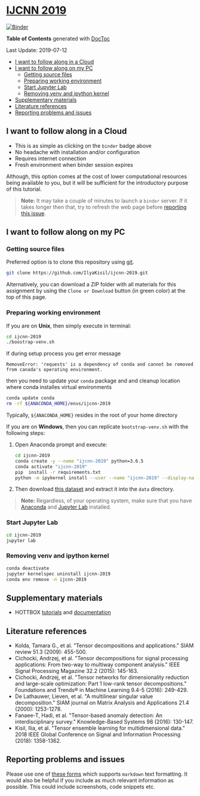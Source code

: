 # [IJCNN 2019](https://www.ijcnn.org/2019-tutorials/)

[![Binder](https://mybinder.org/badge_logo.svg)](https://mybinder.org/v2/gh/IlyaKisil/ijcnn-2019/master?urlpath=lab/tree/notebooks/0_Table_of_contents.ipynb)

<!-- START doctoc generated TOC please keep comment here to allow auto update -->
<!-- DON'T EDIT THIS SECTION, INSTEAD RE-RUN doctoc TO UPDATE -->

**Table of Contents** generated with [DocToc](https://github.com/thlorenz/doctoc)

Last Update: 2019-07-12

- [I want to follow along in a Cloud](#i-want-to-follow-along-in-a-cloud)
- [I want to follow along on my PC](#i-want-to-follow-along-on-my-pc)
  - [Getting source files](#getting-source-files)
  - [Preparing working environment](#preparing-working-environment)
  - [Start Jupyter Lab](#start-jupyter-lab)
  - [Removing venv and ipython kernel](#removing-venv-and-ipython-kernel)
- [Supplementary materials](#supplementary-materials)
- [Literature references](#literature-references)
- [Reporting problems and issues](#reporting-problems-and-issues)

<!-- END doctoc generated TOC please keep comment here to allow auto update -->


## I want to follow along in a Cloud

-   This is as simple as clicking on the `binder` badge above
-   No headache with installation and/or configuration
-   Requires internet connection
-   Fresh environment when binder session expires

Although, this option comes at the cost of lower computational resources being available to you, but it will be sufficient for the introductory purpose of this tutorial.

> **Note:** It may take a couple of minutes to launch a `binder` server. If it takes longer then that, try to refresh the web page before [reporting this issue](#reporting-problems-and-issues).


## I want to follow along on my PC

###  Getting source files

Preferred option is to clone this repository using [git](https://git-scm.com/downloads).
```bash
git clone https://github.com/IlyaKisil/ijcnn-2019.git
```

Alternatively, you can download a ZIP folder with all materials for this assignment by using the `Clone or Download` button (in green color) at the top of this page.

###  Preparing working environment

If you are on **Unix**, then simply execute in terminal:

```bash
cd ijcnn-2019
./boostrap-venv.sh
```

If during setup process you get error message
```
RemoveError: 'requests' is a dependency of conda and cannot be removed from canada's operating environment.
```
then you need to update your `conda` package and and cleanup location where conda installes virtual environments
```bash
conda update conda
rm -rf ${ANACONDA_HOME}/envs/ijcnn-2019
```
Typically, `${ANACONDA_HOME}` resides in the root of your home directory


If you are on **Windows**, then you can replicate `bootstrap-venv.sh` with the following steps:
1.  Open Anaconda prompt and execute:

    ```bash        
    cd ijcnn-2019
    conda create -y --name "ijcnn-2019" python=3.6.5
    conda activate "ijcnn-2019"
    pip  install -r requirements.txt    
    python -m ipykernel install --user --name "ijcnn-2019" --display-name "ijcnn-2019"
    ```

1. Then download [this dataset](http://www.commsp.ee.ic.ac.uk/~csp-mandic/html/projects/inns_2019/data/ETH80.zip) and extract it into the `data` directory.


 > **Note:** Regardless, of your operating system, make sure that you have [Anaconda](https://www.anaconda.com/download/) and [Jupyter Lab](https://github.com/jupyterlab/jupyterlab#installation) installed.


### Start Jupyter Lab
```bash
cd ijcnn-2019
jupyter lab
```

### Removing venv and ipython kernel
```bash
conda deactivate
jupyter kernelspec uninstall ijcnn-2019
conda env remove -n ijcnn-2019
```


## Supplementary materials
-   HOTTBOX [tutorials](https://github.com/hottbox/hottbox-tutorials) and [documentation](https://hottbox.github.io)


## Literature references
-   Kolda, Tamara G., et al. "Tensor decompositions and applications." SIAM review 51.3 (2009): 455-500.
-   Cichocki, Andrzej, et al. "Tensor decompositions for signal processing applications: From two-way to multiway component analysis." IEEE Signal Processing Magazine 32.2 (2015): 145-163.
-   Cichocki, Andrzej, et al. "Tensor networks for dimensionality reduction and large-scale optimization: Part 1 low-rank tensor decompositions." Foundations and Trends® in Machine Learning 9.4-5 (2016): 249-429.
-   De Lathauwer, Lieven, et al. "A multilinear singular value decomposition." SIAM journal on Matrix Analysis and Applications 21.4 (2000): 1253-1278.
-   Fanaee-T, Hadi, et al. "Tensor-based anomaly detection: An interdisciplinary survey." Knowledge-Based Systems 98 (2016): 130-147.
-   Kisil, Ilia, et al. "Tensor ensemble learning for multidimensional data." 2018 IEEE Global Conference on Signal and Information Processing (2018): 1358-1362.


## Reporting problems and issues

Please use one of [these forms](https://github.com/IlyaKisil/ijcnn-2019/issues/new/choose) which supports `markdown` text formatting. It would also be helpful if you include as much relevant information as possible. This could include screenshots, code snippets etc.
